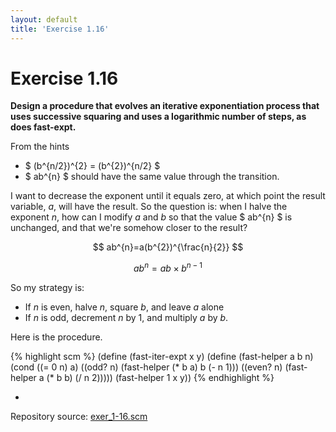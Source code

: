 ```yaml
---
layout: default
title: 'Exercise 1.16'
---
```


# Exercise 1.16

**Design a procedure that evolves an iterative exponentiation process that uses successive squaring and uses a logarithmic number of steps, as does fast-expt.**

From the hints

* $ (b^{n/2})^{2} = (b^{2})^{n/2} $
* $ ab^{n} $ should have the same value through the transition.

I want to decrease the exponent until it equals zero, at which point the result variable, _a_, will have the result. So the question is: when I halve the exponent _n_, how can I modify _a_ and _b_ so that the value $ ab^{n} $ is unchanged, and that we're somehow closer to the result?

$$ ab^{n}=a(b^{2})^{\frac{n}{2}} $$

$$ ab^{n} = ab \times b^{n-1} $$

So my strategy is:

* If _n_ is even, halve _n_, square _b_, and leave _a_ alone
* If _n_ is odd, decrement _n_ by 1, and multiply _a_ by _b_.

Here is the procedure.

{% highlight scm %}
(define (fast-iter-expt x y)
  (define (fast-helper a b n)
    (cond ((= 0 n) a)
          ((odd? n) (fast-helper (* b a) b (- n 1)))
          ((even? n) (fast-helper a (* b b) (/ n 2)))))
  (fast-helper 1 x y))
{% endhighlight %}

-

Repository source: [exer_1-16.scm](https://github.com/brokaw/sicp/blob/master/exercises/exer_1-16.scm)